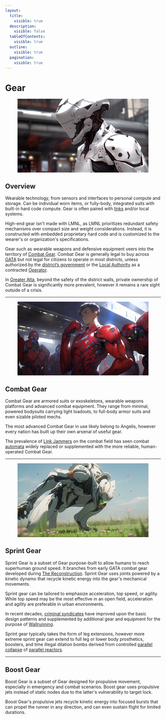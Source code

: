 ```yaml
---
layout:
  title:
    visible: true
  description:
    visible: false
  tableOfContents:
    visible: true
  outline:
    visible: true
  pagination:
    visible: true
---
```


# Gear

<figure><img src="../../.gitbook/assets/nomoney420_extreme_close_up_character_in_slim_armored_combat_su_b94de5e5-759b-4d56-80d7-a6f52d6e4847.png" alt=""><figcaption></figcaption></figure>

## Overview

Wearable technology, from sensors and interfaces to personal compute and storage. Can be individual worn items, or fully-body, integrated suits with built-in hard code compute. Gear is often paired with [links](links.md) and/or local systems.

High-end gear isn't made with LMNL, as LMNL prioritizes redundant safety mechanisms over compact size and weight considerations. Instead, it is constructed with embedded proprietary hard code and is customized to the wearer's or organization's specifications.

Gear such as wearable weapons and defensive equipment veers into the territory of [Combat Gear](gear.md#combat-gear). Combat Gear is generally legal to buy across [GATA](../../nations/gata/) but not legal for citizens to operate in most districts, unless authorized by the [district’s government](../../nations/gata/politics/districts.md) or the [Local Authority](../../nations/gata/law-and-order/local-authority.md) as a contracted [Operator](../../nations/gata/enterprise/operators.md).

In [Greater Atla](../../nations/gata/politics/greater-atla.md), beyond the safety of the district walls, private ownership of Combat Gear is significantly more prevalent, however it remains a rare sight outside of a crisis.

***

<figure><img src="../../.gitbook/assets/nomoney420_character_standing_next_to_an_armored_combat_suit_sl_ca479467-ee05-4faa-9ed4-b20dced267bc.png" alt="" width="563"><figcaption></figcaption></figure>

## **Combat Gear**

Combat Gear are armored suits or exoskeletons, wearable weapons platforms and advanced combat equipment. They range from minimal, powered bodysuits carrying light loadouts, to full-body armor suits and even sizable piloted mechs.

The most advanced Combat Gear in use likely belong to Angelis, however every nation has built up their own arsenal of useful gear.

The prevalence of [Link Jammers](links.md#link-jammers) on the combat field has seen combat [automata](automata.md) widely replaced or supplemented with the more reliable, human-operated Combat Gear.

***

<figure><img src="../../.gitbook/assets/nomoney420_extreme_closeup_of_a_man_with_advanced_leg_armor_in__084cdda1-095b-4f97-b40c-ff0da842acbb.png" alt="" width="563"><figcaption></figcaption></figure>

## Sprint Gear

Sprint Gear is a subset of Gear purpose-built to allow humans to reach superhuman ground speed. It branches from early GATA combat gear developed during [The Reconstruction](../history/the-reconstruction.md). Sprint Gear uses joints powered by a kinetic dynamo that recycle kinetic energy into the gear's mechanical movements.

Sprint gear can be tailored to emphasize acceleration, top speed, or agility. While top speed may be the most effective in an open field, acceleration and agility are preferable in urban environments.

In recent decades, [criminal syndicates](../../nations/gata/criminal-element/syndicates.md) have improved upon the basic design patterns and supplemented by additional gear and equipment for the purpose of [Wallrunning](../../nations/gata/criminal-element/wallrunners.md).

Sprint gear typically takes the form of leg extensions, however more extreme sprint gear can extend to full leg or lower body prosthetics, boosters, and time illegal dilation bombs derived from controlled [parallel collapse](parallel-energy.md#dangers-and-time-distortion) of [parallel reactors](parallel-energy.md).

***

## Boost Gear

Boost Gear is a subset of Gear designed for propulsive movement, especially in emergency and combat scenarios. Boost gear uses propulsive jets instead of static nodes due to the latter's vulnerability to target lock.

Boost Gear's propulsive jets recycle kinetic energy into focused bursts that can propel the runner in any direction, and can even sustain flight for limited durations.
